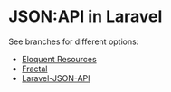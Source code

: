 # JSON:API in Laravel

See branches for different options:

- [Eloquent Resources](https://github.com/tightenco/json-api-examples/tree/eloquent-resources)
- [Fractal](https://github.com/tightenco/json-api-examples/tree/fractal)
- [Laravel-JSON-API](https://github.com/tightenco/json-api-examples/tree/laravel-json-api)
